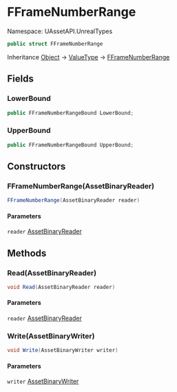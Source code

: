# FFrameNumberRange

Namespace: UAssetAPI.UnrealTypes

```csharp
public struct FFrameNumberRange
```

Inheritance [Object](https://docs.microsoft.com/en-us/dotnet/api/system.object) → [ValueType](https://docs.microsoft.com/en-us/dotnet/api/system.valuetype) → [FFrameNumberRange](./uassetapi.unrealtypes.fframenumberrange.md)

## Fields

### **LowerBound**

```csharp
public FFrameNumberRangeBound LowerBound;
```

### **UpperBound**

```csharp
public FFrameNumberRangeBound UpperBound;
```

## Constructors

### **FFrameNumberRange(AssetBinaryReader)**

```csharp
FFrameNumberRange(AssetBinaryReader reader)
```

#### Parameters

`reader` [AssetBinaryReader](./uassetapi.assetbinaryreader.md)<br>

## Methods

### **Read(AssetBinaryReader)**

```csharp
void Read(AssetBinaryReader reader)
```

#### Parameters

`reader` [AssetBinaryReader](./uassetapi.assetbinaryreader.md)<br>

### **Write(AssetBinaryWriter)**

```csharp
void Write(AssetBinaryWriter writer)
```

#### Parameters

`writer` [AssetBinaryWriter](./uassetapi.assetbinarywriter.md)<br>
